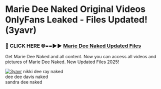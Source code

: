 # Marie Dee Naked Original Videos 0nlyFans Leaked - Files Updated! (3yavr)

<h3>🔴 CLICK HERE 🌐==►► <a href="https://tinyurl.com/up5wt9bj" rel="nofollow">Marie Dee Naked Updated Files</a></h3>

Get Marie Dee Naked and all content. Now you can access all videos and pictures of Marie Dee Naked. New Updated Files 2025!

[![3yavr](https://i.imgur.com/ABiUzMV.gif)](https://tinyurl.com/up5wt9bj)
nikki dee ray naked<br>
dee dee davis naked<br>
sandra dee naked